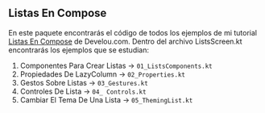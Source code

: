 ## Listas En Compose

En este paquete encontrarás el código de todos los ejemplos de mi
tutorial [Listas En Compose](https://www.develou.com/listas-en-compose/) de Develou.com. Dentro del
archivo ListsScreen.kt encontrarás los ejemplos que se estudian:

1. Componentes Para Crear Listas -> `01_ListsComponents.kt`
2. Propiedades De LazyColumn -> `02_Properties.kt`
3. Gestos Sobre Listas -> `03_Gestures.kt`
4. Controles De Lista -> `04_ Controls.kt`
5. Cambiar El Tema De Una Lista -> `05_ThemingList.kt`